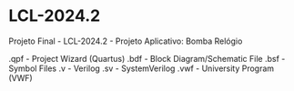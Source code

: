 # LCL-2024.2
Projeto Final - LCL-2024.2 - Projeto Aplicativo: Bomba Relógio

.qpf - Project Wizard (Quartus)
.bdf - Block Diagram/Schematic File
.bsf - Symbol Files
.v - Verilog
.sv - SystemVerilog
.vwf - University Program (VWF)
